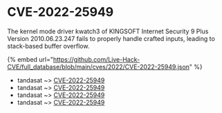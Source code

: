 # CVE-2022-25949

The kernel mode driver kwatch3 of KINGSOFT Internet Security 9 Plus Version 2010.06.23.247 fails to properly handle crafted inputs, leading to stack-based buffer overflow.

{% embed url="https://github.com/Live-Hack-CVE/full_database/blob/main/cves/2022/CVE-2022-25949.json" %}


* tandasat ~> [CVE-2022-25949](https://www.alice-snow.ru/2022/database/cve-2022-25949/cve-2022-25949-tandasat)
* tandasat ~> [CVE-2022-25949](https://www.alice-snow.ru/2022/database/cve-2022-25949/cve-2022-25949-tandasat)
* tandasat ~> [CVE-2022-25949](https://www.alice-snow.ru/2022/database/cve-2022-25949/cve-2022-25949-tandasat)
* tandasat ~> [CVE-2022-25949](https://www.alice-snow.ru/2022/database/cve-2022-25949/cve-2022-25949-tandasat)